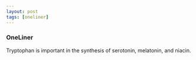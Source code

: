```yaml
---
layout: post
tags: [oneliner]
---
```



### OneLiner

Tryptophan is important in the synthesis of serotonin, melatonin, and niacin.
